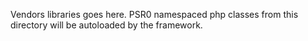 Vendors libraries goes here.
PSR0 namespaced php classes from this directory will be autoloaded by the framework.